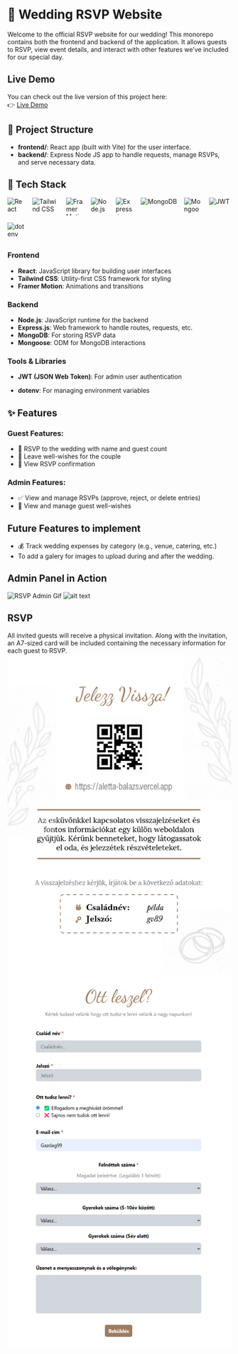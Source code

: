 # 🎉 Wedding RSVP Website
Welcome to the official RSVP website for our wedding! This monorepo contains both the frontend and backend of the application. It allows guests to RSVP, view event details, and interact with other features we’ve included for our special day.

## Live Demo

You can check out the live version of this project here:  
👉 [Live Demo](https://your-live-demo-link.com)

## 📂 Project Structure
- **frontend/**: React app (built with Vite) for the user interface.
- **backend/**: Express Node JS app to handle requests, manage RSVPs, and serve necessary data.

## 🚀 Tech Stack

<p align="left" style="display: flex; flex-wrap: wrap; gap: 16px; align-items: center;">

  <!-- Frontend -->
  <img src="https://cdn.jsdelivr.net/gh/devicons/devicon/icons/react/react-original.svg" alt="React" width="40" height="40"/>
  <img src="https://upload.wikimedia.org/wikipedia/commons/thumb/d/d5/Tailwind_CSS_Logo.svg/768px-Tailwind_CSS_Logo.svg.png?20230715030042" alt="Tailwind CSS" width="60" height="40"/>
  <img src="https://user-images.githubusercontent.com/7850794/164965509-2a8dc49e-2ed7-4243-a2c9-481b03bbc31a.png" alt="Framer Motion" width="40" height="40"/>

  <!-- Backend -->
  <img src="https://cdn.jsdelivr.net/gh/devicons/devicon/icons/nodejs/nodejs-original.svg" alt="Node.js" width="40" height="40"/>
  <img src="https://cdn.jsdelivr.net/gh/devicons/devicon/icons/express/express-original.svg" alt="Express.js" width="40" height="40"/>
  <img src="https://upload.wikimedia.org/wikipedia/commons/thumb/9/93/MongoDB_Logo.svg/1200px-MongoDB_Logo.svg.png" alt="MongoDB" height="40"/>
  <img src="https://avatars.githubusercontent.com/u/7552965?s=400&v=4" alt="Mongoose" width="40" height="40"/>

  <!-- Tools & Libraries -->
  <img src="https://img.shields.io/badge/JWT-000000?style=flat&logo=json-web-tokens&logoColor=white" alt="JWT" height="40"/>
  <img src="https://www.dotenv.org/assets/img/default-cover-image.png" alt="dotenv" width="40" height="40"/>

</p>

### Frontend
- **React**: JavaScript library for building user interfaces
- **Tailwind CSS**: Utility-first CSS framework for styling
- **Framer Motion**: Animations and transitions

### Backend
- **Node.js**: JavaScript runtime for the backend
- **Express.js**: Web framework to handle routes, requests, etc.
- **MongoDB**: For storing RSVP data
- **Mongoose**: ODM for MongoDB interactions

### Tools & Libraries
- **JWT (JSON Web Token)**: For admin user authentication

- **dotenv**: For managing environment variables

## ✨ Features

### Guest Features:
- 📝 RSVP to the wedding with name and guest count
- 💬 Leave well-wishes for the couple
- 🎉 View RSVP confirmation

### Admin Features:
- ✅ View and manage RSVPs (approve, reject, or delete entries)
- 💌 View and manage guest well-wishes

## Future Features to implement
- 💰 Track wedding expenses by category (e.g., venue, catering, etc.)
- To add a galery for images to upload during and after the wedding.

## Admin Panel in Action 
![RSVP Admin Gif](/assets/RSVPadmin.gif)
![alt text](assets/adminmore.gif)

## RSVP 
All invited guests will receive a physical invitation. Along with the invitation, an A7-sized card will be included containing the necessary information for each guest to RSVP.
![alt text](/assets/invitationCard.png)
![alt text](/assets/RSVPForm.png)
